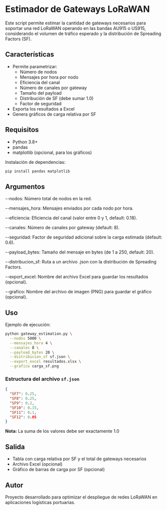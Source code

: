 # Estimador de Gateways LoRaWAN

Este script permite estimar la cantidad de gateways necesarios para soportar una red LoRaWAN operando en las bandas AU915 o US915, considerando el volumen de tráfico esperado y la distribución de Spreading Factors (SF).

## Características

- Permite parametrizar:
  - Número de nodos
  - Mensajes por hora por nodo
  - Eficiencia del canal
  - Número de canales por gateway
  - Tamaño del payload
  - Distribución de SF (debe sumar 1.0)
  - Factor de seguridad
- Exporta los resultados a Excel
- Genera gráficos de carga relativa por SF

## Requisitos

- Python 3.8+
- pandas
- matplotlib (opcional, para los gráficos)

Instalación de dependencias:

```bash
pip install pandas matplotlib
```

## Argumentos

--nodos: Número total de nodos en la red.

--mensajes_hora: Mensajes enviados por cada nodo por hora.

--eficiencia: Eficiencia del canal (valor entre 0 y 1, default: 0.18).

--canales: Número de canales por gateway (default: 8).

--seguridad: Factor de seguridad adicional sobre la carga estimada (default: 0.6).

--payload_bytes: Tamaño del mensaje en bytes (de 1 a 250, default: 20).

--distribucion_sf: Ruta a un archivo .json con la distribución de Spreading Factors.

--export_excel: Nombre del archivo Excel para guardar los resultados (opcional).

--grafico: Nombre del archivo de imagen (PNG) para guardar el gráfico (opcional).

## Uso

Ejemplo de ejecución:

```bash
python gateway_estimation.py \
  --nodos 5000 \
  --mensajes_hora 4 \
  --canales 8 \
  --payload_bytes 20 \
  --distribucion_sf sf.json \
  --export_excel resultados.xlsx \
  --grafico carga_sf.png
```

### Estructura del archivo `sf.json`

```json
{
  "SF7": 0.25,
  "SF8": 0.25,
  "SF9": 0.2,
  "SF10": 0.15,
  "SF11": 0.1,
  "SF12": 0.05
}
```

**Nota:** La suma de los valores debe ser exactamente 1.0

## Salida

- Tabla con carga relativa por SF y el total de gateways necesarios
- Archivo Excel (opcional)
- Gráfico de barras de carga por SF (opcional)

## Autor

Proyecto desarrollado para optimizar el despliegue de redes LoRaWAN en aplicaciones logísticas portuarias.

